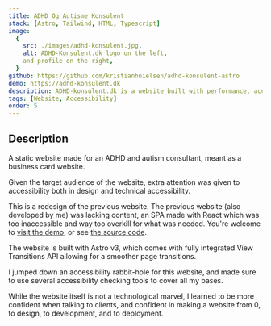 ```yaml
---
title: ADHD Og Autisme Konsulent
stack: [Astro, Tailwind, HTML, Typescript]
image:
  {
    src: ./images/adhd-konsulent.jpg,
    alt: ADHD-Konsulent.dk logo on the left,
    and profile on the right,
  }
github: https://github.com/kristianhnielsen/adhd-konsulent-astro
demo: https://adhd-konsulent.dk
description: ADHD-konsulent.dk is a website built with performance, accessibility and low-maintenance in mind.
tags: [Website, Accessibility]
order: 5
---
```


## Description

A static website made for an ADHD and autism consultant, meant as a business card website.

Given the target audience of the website, extra attention was given to accessibility both in design and technical accessibility.

This is a redesign of the previous website. The previous website (also developed by me) was lacking content, an SPA made with React which was too inaccessible and way too overkill for what was needed.
You're welcome to <a href="https://adhd-konsulent-v2.vercel.app/">visit the demo</a>, or see <a href="https://github.com/kristianhnielsen/adhd-konsulent-v2/">the source code</a>.

The website is built with Astro v3, which comes with fully integrated View Transitions API allowing for a smoother page transitions.

I jumped down an accessibility rabbit-hole for this website, and made sure to use several accessibility checking tools to cover all my bases.

While the website itself is not a technological marvel, I learned to be more confident when talking to clients, and confident in making a website from 0, to design, to development, and to deployment.
